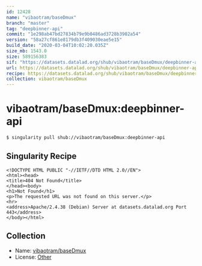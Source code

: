 ```yaml
---
id: 12428
name: "vibaotram/baseDmux"
branch: "master"
tag: "deepbinner-api"
commit: "1e298ab47bd27834b79e9b0486ad3728b3902a54"
version: "58a27cf861e8179db3f409030eae5e15"
build_date: "2020-03-04T10:02:20.035Z"
size_mb: 1543.0
size: 589156383
sif: "https://datasets.datalad.org/shub/vibaotram/baseDmux/deepbinner-api/2020-03-04-1e298ab4-58a27cf8/58a27cf861e8179db3f409030eae5e15.sif"
url: https://datasets.datalad.org/shub/vibaotram/baseDmux/deepbinner-api/2020-03-04-1e298ab4-58a27cf8/
recipe: https://datasets.datalad.org/shub/vibaotram/baseDmux/deepbinner-api/2020-03-04-1e298ab4-58a27cf8/Singularity
collection: vibaotram/baseDmux
---
```


# vibaotram/baseDmux:deepbinner-api

```bash
$ singularity pull shub://vibaotram/baseDmux:deepbinner-api
```

## Singularity Recipe

```singularity
<!DOCTYPE HTML PUBLIC "-//IETF//DTD HTML 2.0//EN">
<html><head>
<title>404 Not Found</title>
</head><body>
<h1>Not Found</h1>
<p>The requested URL was not found on this server.</p>
<hr>
<address>Apache/2.4.38 (Debian) Server at datasets.datalad.org Port 443</address>
</body></html>
```

## Collection

 - Name: [vibaotram/baseDmux](https://github.com/vibaotram/baseDmux)
 - License: [Other](None)

